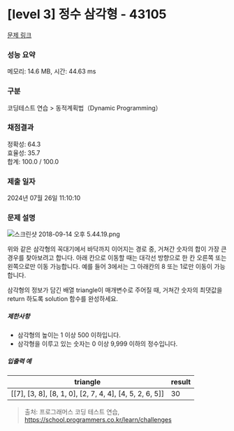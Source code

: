 # [level 3] 정수 삼각형 - 43105 

[문제 링크](https://school.programmers.co.kr/learn/courses/30/lessons/43105#qna) 

### 성능 요약

메모리: 14.6 MB, 시간: 44.63 ms

### 구분

코딩테스트 연습 > 동적계획법（Dynamic Programming）

### 채점결과

정확성: 64.3<br/>효율성: 35.7<br/>합계: 100.0 / 100.0

### 제출 일자

2024년 07월 26일 11:10:10

### 문제 설명

<p><img src="https://grepp-programmers.s3.amazonaws.com/files/production/97ec02cc39/296a0863-a418-431d-9e8c-e57f7a9722ac.png" title="" alt="스크린샷 2018-09-14 오후 5.44.19.png"></p>

<p>위와 같은 삼각형의 꼭대기에서 바닥까지 이어지는 경로 중, 거쳐간 숫자의 합이 가장 큰 경우를 찾아보려고 합니다. 아래 칸으로 이동할 때는 대각선 방향으로 한 칸 오른쪽 또는 왼쪽으로만 이동 가능합니다. 예를 들어 3에서는 그 아래칸의 8 또는 1로만 이동이 가능합니다.</p>

<p>삼각형의 정보가 담긴 배열 triangle이 매개변수로 주어질 때, 거쳐간 숫자의 최댓값을 return 하도록 solution 함수를 완성하세요.</p>

<h5>제한사항</h5>

<ul>
<li>삼각형의 높이는 1 이상 500 이하입니다.</li>
<li>삼각형을 이루고 있는 숫자는 0 이상 9,999 이하의 정수입니다.</li>
</ul>

<h5>입출력 예</h5>
<table class="table">
        <thead><tr>
<th>triangle</th>
<th>result</th>
</tr>
</thead>
        <tbody><tr>
<td>[[7], [3, 8], [8, 1, 0], [2, 7, 4, 4], [4, 5, 2, 6, 5]]</td>
<td>30</td>
</tr>
</tbody>
      </table>

> 출처: 프로그래머스 코딩 테스트 연습, https://school.programmers.co.kr/learn/challenges